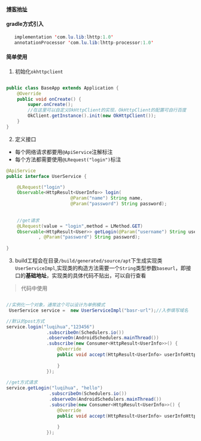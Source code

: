 #### [博客地址]() 
#### gradle方式引入

```java
   implementation 'com.lu.lib:lhttp:1.0'
   annotationProcessor 'com.lu.lib:lhttp-processor:1.0'
```

#### 简单使用

1. 初始化`okhttpclient`

```java

public class BaseApp extends Application {
    @Override
    public void onCreate() {
        super.onCreate();
        //在这里可以自定义OkHttpClient的实现，OkHttpClient的配置可自行百度
        OkClient.getInstance().init(new OkHttpClient());
    }
}
```

2. 定义接口

- 每个网络请求都要用`@ApiService`注解标注
- 每个方法都需要使用`@LRequest("login")`标注

```java
@ApiService
public interface UserService {

    @LRequest("login")
    Observable<HttpResult<UserInfo>> login(
    					@Param("name") String name, 
    					@Param("password") String password);
    					
    
    //get请求
    @LRequest(value = "login",method = LMethod.GET)
    Observable<HttpResult<User>> getLogin(@Param("username") String username
            , @Param("password") String password);
					
}
```

3. build工程会在目录`/build/generated/source/apt`下生成实现类`UserServiceImpl`,实现类的构造方法需要一个`String`类型参数`baseurl`，即接口的**基础地址**，实现类的具体代码不贴出，可以自行查看

> 代码中使用

```java

//实例化一个对象，通常这个可以设计为单例模式
 UserService service =  new UserServiceImpl("basr-url");//入参填写域名

//默认的post方式
service.login("luqihua","123456")
               .subscribeOn(Schedulers.io())
               .observeOn(AndroidSchedulers.mainThread())
               .subscribe(new Consumer<HttpResult<UserInfo>>() {
                   @Override
                   public void accept(HttpResult<UserInfo> userInfoHttpResult) throws Exception {
                       
                   }
               });
               
//get方式请求
service.getLogin("luqihua", "hello")
                .subscribeOn(Schedulers.io())
                .observeOn(AndroidSchedulers.mainThread())
                .subscribe(new Consumer<HttpResult<UserInfo>>() {
                   @Override
                   public void accept(HttpResult<UserInfo> userInfoHttpResult) throws Exception {
                       
                   }
               });           
               
```   

